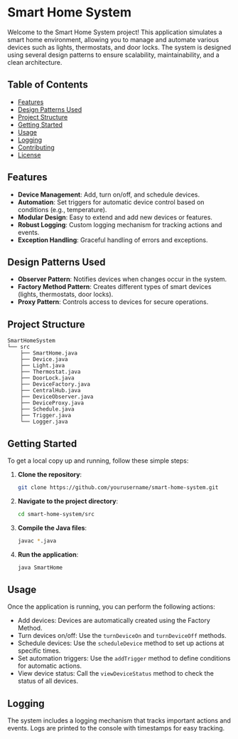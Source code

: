 # Smart Home System

Welcome to the Smart Home System project! This application simulates a smart home environment, allowing you to manage and automate various devices such as lights, thermostats, and door locks. The system is designed using several design patterns to ensure scalability, maintainability, and a clean architecture.

## Table of Contents

- [Features](#features)
- [Design Patterns Used](#design-patterns-used)
- [Project Structure](#project-structure)
- [Getting Started](#getting-started)
- [Usage](#usage)
- [Logging](#logging)
- [Contributing](#contributing)
- [License](#license)

## Features

- **Device Management**: Add, turn on/off, and schedule devices.
- **Automation**: Set triggers for automatic device control based on conditions (e.g., temperature).
- **Modular Design**: Easy to extend and add new devices or features.
- **Robust Logging**: Custom logging mechanism for tracking actions and events.
- **Exception Handling**: Graceful handling of errors and exceptions.

## Design Patterns Used

- **Observer Pattern**: Notifies devices when changes occur in the system.
- **Factory Method Pattern**: Creates different types of smart devices (lights, thermostats, door locks).
- **Proxy Pattern**: Controls access to devices for secure operations.

## Project Structure

```
SmartHomeSystem
└── src
    ├── SmartHome.java
    ├── Device.java
    ├── Light.java
    ├── Thermostat.java
    ├── DoorLock.java
    ├── DeviceFactory.java
    ├── CentralHub.java
    ├── DeviceObserver.java
    ├── DeviceProxy.java
    ├── Schedule.java
    ├── Trigger.java
    └── Logger.java
```

## Getting Started

To get a local copy up and running, follow these simple steps:

1. **Clone the repository**:
   ```bash
   git clone https://github.com/yourusername/smart-home-system.git
   ```

2. **Navigate to the project directory**:
   ```bash
   cd smart-home-system/src
   ```

3. **Compile the Java files**:
   ```bash
   javac *.java
   ```

4. **Run the application**:
   ```bash
   java SmartHome
   ```

## Usage

Once the application is running, you can perform the following actions:

- Add devices: Devices are automatically created using the Factory Method.
- Turn devices on/off: Use the `turnDeviceOn` and `turnDeviceOff` methods.
- Schedule devices: Use the `scheduleDevice` method to set up actions at specific times.
- Set automation triggers: Use the `addTrigger` method to define conditions for automatic actions.
- View device status: Call the `viewDeviceStatus` method to check the status of all devices.

## Logging

The system includes a logging mechanism that tracks important actions and events. Logs are printed to the console with timestamps for easy tracking.

